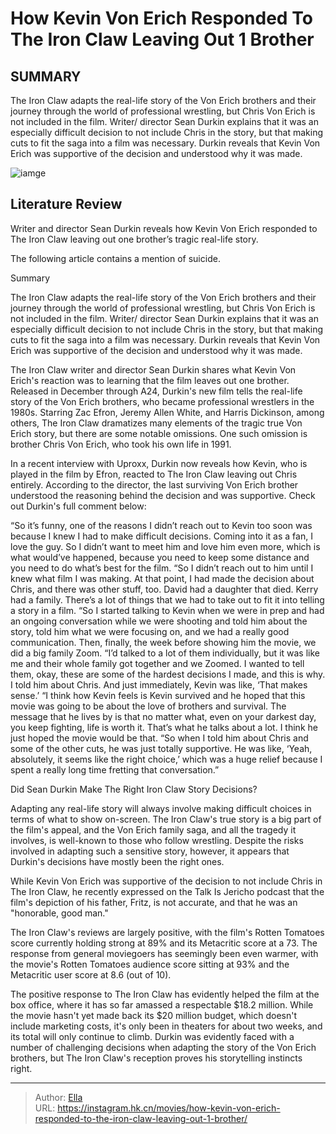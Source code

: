 # How Kevin Von Erich Responded To The Iron Claw Leaving Out 1 Brother


## SUMMARY 



  The Iron Claw adapts the real-life story of the Von Erich brothers and their journey through the world of professional wrestling, but Chris Von Erich is not included in the film.   Writer/ director Sean Durkin explains that it was an especially difficult decision to not include Chris in the story, but that making cuts to fit the saga into a film was necessary.   Durkin reveals that Kevin Von Erich was supportive of the decision and understood why it was made.  

![iamge](https://static1.srcdn.com/wordpress/wp-content/uploads/2024/01/zac-efron-as-kevin-von-erich-in-the-iron-claw.jpg)

## Literature Review

Writer and director Sean Durkin reveals how Kevin Von Erich responded to The Iron Claw leaving out one brother’s tragic real-life story.






The following article contains a mention of suicide.








Summary

  The Iron Claw adapts the real-life story of the Von Erich brothers and their journey through the world of professional wrestling, but Chris Von Erich is not included in the film.   Writer/ director Sean Durkin explains that it was an especially difficult decision to not include Chris in the story, but that making cuts to fit the saga into a film was necessary.   Durkin reveals that Kevin Von Erich was supportive of the decision and understood why it was made.  




The Iron Claw writer and director Sean Durkin shares what Kevin Von Erich&#39;s reaction was to learning that the film leaves out one brother. Released in December through A24, Durkin&#39;s new film tells the real-life story of the Von Erich brothers, who became professional wrestlers in the 1980s. Starring Zac Efron, Jeremy Allen White, and Harris Dickinson, among others, The Iron Claw dramatizes many elements of the tragic true Von Erich story, but there are some notable omissions. One such omission is brother Chris Von Erich, who took his own life in 1991.

In a recent interview with Uproxx, Durkin now reveals how Kevin, who is played in the film by Efron, reacted to The Iron Claw leaving out Chris entirely. According to the director, the last surviving Von Erich brother understood the reasoning behind the decision and was supportive. Check out Durkin&#39;s full comment below:





“So it’s funny, one of the reasons I didn’t reach out to Kevin too soon was because I knew I had to make difficult decisions. Coming into it as a fan, I love the guy. So I didn’t want to meet him and love him even more, which is what would’ve happened, because you need to keep some distance and you need to do what’s best for the film. 
“So I didn’t reach out to him until I knew what film I was making. At that point, I had made the decision about Chris, and there was other stuff, too. David had a daughter that died. Kerry had a family. There’s a lot of things that we had to take out to fit it into telling a story in a film.
“So I started talking to Kevin when we were in prep and had an ongoing conversation while we were shooting and told him about the story, told him what we were focusing on, and we had a really good communication. Then, finally, the week before showing him the movie, we did a big family Zoom. 
“I’d talked to a lot of them individually, but it was like me and their whole family got together and we Zoomed. I wanted to tell them, okay, these are some of the hardest decisions I made, and this is why. I told him about Chris. And just immediately, Kevin was like, ‘That makes sense.’
“I think how Kevin feels is Kevin survived and he hoped that this movie was going to be about the love of brothers and survival. The message that he lives by is that no matter what, even on your darkest day, you keep fighting, life is worth it. That’s what he talks about a lot. I think he just hoped the movie would be that. 
“So when I told him about Chris and some of the other cuts, he was just totally supportive. He was like, ‘Yeah, absolutely, it seems like the right choice,’ which was a huge relief because I spent a really long time fretting that conversation.”






 Did Sean Durkin Make The Right Iron Claw Story Decisions? 
          

Adapting any real-life story will always involve making difficult choices in terms of what to show on-screen. The Iron Claw&#39;s true story is a big part of the film&#39;s appeal, and the Von Erich family saga, and all the tragedy it involves, is well-known to those who follow wrestling. Despite the risks involved in adapting such a sensitive story, however, it appears that Durkin&#39;s decisions have mostly been the right ones.



While Kevin Von Erich was supportive of the decision to not include Chris in The Iron Claw, he recently expressed on the Talk Is Jericho podcast that the film&#39;s depiction of his father, Fritz, is not accurate, and that he was an &#34;honorable, good man.&#34;




The Iron Claw&#39;s reviews are largely positive, with the film&#39;s Rotten Tomatoes score currently holding strong at 89% and its Metacritic score at a 73. The response from general moviegoers has seemingly been even warmer, with the movie&#39;s Rotten Tomatoes audience score sitting at 93% and the Metacritic user score at 8.6 (out of 10). 




The positive response to The Iron Claw has evidently helped the film at the box office, where it has so far amassed a respectable $18.2 million. While the movie hasn&#39;t yet made back its $20 million budget, which doesn&#39;t include marketing costs, it&#39;s only been in theaters for about two weeks, and its total will only continue to climb. Durkin was evidently faced with a number of challenging decisions when adapting the story of the Von Erich brothers, but The Iron Claw&#39;s reception proves his storytelling instincts right.



---

> Author: [Ella](https://instagram.hk.cn/)  
> URL: https://instagram.hk.cn/movies/how-kevin-von-erich-responded-to-the-iron-claw-leaving-out-1-brother/  


